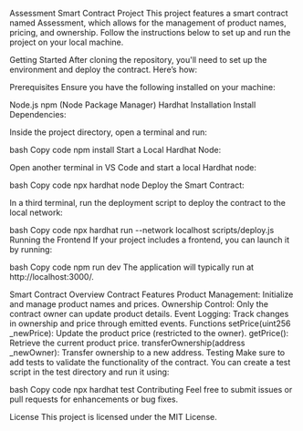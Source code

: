 Assessment Smart Contract Project
This project features a smart contract named Assessment, which allows for the management of product names, pricing, and ownership. Follow the instructions below to set up and run the project on your local machine.

Getting Started
After cloning the repository, you'll need to set up the environment and deploy the contract. Here’s how:

Prerequisites
Ensure you have the following installed on your machine:

Node.js
npm (Node Package Manager)
Hardhat
Installation
Install Dependencies:

Inside the project directory, open a terminal and run:

bash
Copy code
npm install
Start a Local Hardhat Node:

Open another terminal in VS Code and start a local Hardhat node:

bash
Copy code
npx hardhat node
Deploy the Smart Contract:

In a third terminal, run the deployment script to deploy the contract to the local network:

bash
Copy code
npx hardhat run --network localhost scripts/deploy.js
Running the Frontend
If your project includes a frontend, you can launch it by running:

bash
Copy code
npm run dev
The application will typically run at http://localhost:3000/.

Smart Contract Overview
Contract Features
Product Management: Initialize and manage product names and prices.
Ownership Control: Only the contract owner can update product details.
Event Logging: Track changes in ownership and price through emitted events.
Functions
setPrice(uint256 _newPrice): Update the product price (restricted to the owner).
getPrice(): Retrieve the current product price.
transferOwnership(address _newOwner): Transfer ownership to a new address.
Testing
Make sure to add tests to validate the functionality of the contract. You can create a test script in the test directory and run it using:

bash
Copy code
npx hardhat test
Contributing
Feel free to submit issues or pull requests for enhancements or bug fixes.

License
This project is licensed under the MIT License.
